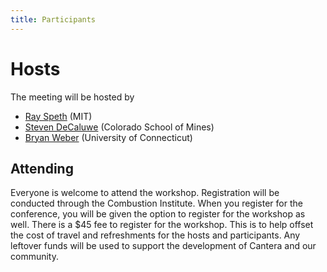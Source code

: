 ```yaml
---
title: Participants
---
```

# Hosts

The meeting will be hosted by

* [Ray Speth](/bios.html#raymond-speth) (MIT)
* [Steven DeCaluwe](/bios.html#steven-decaluwe) (Colorado School of Mines)
* [Bryan Weber](/bios.html#bryan-weber) (University of Connecticut)

## Attending

Everyone is welcome to attend the workshop. Registration will be conducted through the Combustion Institute.
When you register for the conference, you will be given the option to register for the workshop as well.
There is a $45 fee to register for the workshop. This is to help offset the cost of travel and refreshments for the hosts and participants.
Any leftover funds will be used to support the development of Cantera and our community.
